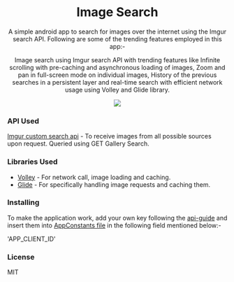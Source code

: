 <div align="center">

# Image Search

A simple android app to search for images over the internet using the Imgur search API.
Following are some of the trending features employed in this app:-

Image search using Imgur search API with trending features like Infinite scrolling with pre-caching and asynchronous loading of images, Zoom and pan in full-screen mode on individual images, History of the previous searches in a persistent layer and real-time search with efficient network usage using Volley and Glide library.

<img src="https://user-images.githubusercontent.com/22789194/29027804-bb5b8178-7b71-11e7-9672-a5c624521ee8.jpeg">

</div>

### API Used

[Imgur custom search api](https://apidocs.imgur.com/) - To receive images from all possible sources upon request. Queried using GET Gallery Search.

### Libraries Used
  - [Volley](https://github.com/google/volley) - For network call, image loading and caching.
  - [Glide](https://github.com/bumptech/glide) - For specifically handling image requests and caching them.

### Installing

To make the application work, add your own key following the [api-guide](https://apidocs.imgur.com/#4cc03220-6ad9-bdd2-f652-4efcced22697) and insert them into [AppConstants file](https://github.com/ankitanand74/ImageSearchApp/blob/master/app/src/main/java/com/example/ankit/photosearch/utils/AppConstants.java) in the following field mentioned below:-

'APP_CLIENT_ID'
  
### License

MIT
